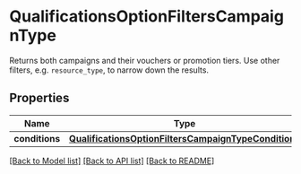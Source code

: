 # QualificationsOptionFiltersCampaignType

Returns both campaigns and their vouchers or promotion tiers. Use other filters, e.g. `resource_type`, to narrow down the results.

## Properties

Name | Type | Description | Notes
------------ | ------------- | ------------- | -------------
**conditions** | [**QualificationsOptionFiltersCampaignTypeConditions**](QualificationsOptionFiltersCampaignTypeConditions.md) |  | [optional] 

[[Back to Model list]](../README.md#documentation-for-models) [[Back to API list]](../README.md#documentation-for-api-endpoints) [[Back to README]](../README.md)


